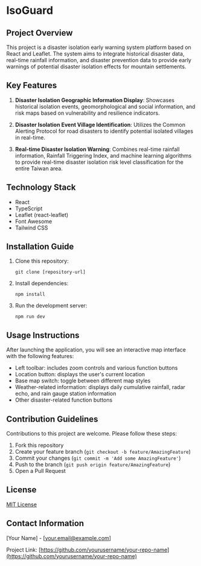 # IsoGuard

## Project Overview

This project is a disaster isolation early warning system platform based on React and Leaflet. The system aims to integrate historical disaster data, real-time rainfall information, and disaster prevention data to provide early warnings of potential disaster isolation effects for mountain settlements.

## Key Features

1. **Disaster Isolation Geographic Information Display**: Showcases historical isolation events, geomorphological and social information, and risk maps based on vulnerability and resilience indicators.

2. **Disaster Isolation Event Village Identification**: Utilizes the Common Alerting Protocol for road disasters to identify potential isolated villages in real-time.

3. **Real-time Disaster Isolation Warning**: Combines real-time rainfall information, Rainfall Triggering Index, and machine learning algorithms to provide real-time disaster isolation risk level classification for the entire Taiwan area.

## Technology Stack

- React
- TypeScript
- Leaflet (react-leaflet)
- Font Awesome
- Tailwind CSS

## Installation Guide

1. Clone this repository:
   ```
   git clone [repository-url]
   ```

2. Install dependencies:
   ```
   npm install
   ```

3. Run the development server:
   ```
   npm run dev
   ```

## Usage Instructions

After launching the application, you will see an interactive map interface with the following features:

- Left toolbar: includes zoom controls and various function buttons
- Location button: displays the user's current location
- Base map switch: toggle between different map styles
- Weather-related information: displays daily cumulative rainfall, radar echo, and rain gauge station information
- Other disaster-related function buttons

## Contribution Guidelines

Contributions to this project are welcome. Please follow these steps:

1. Fork this repository
2. Create your feature branch (`git checkout -b feature/AmazingFeature`)
3. Commit your changes (`git commit -m 'Add some AmazingFeature'`)
4. Push to the branch (`git push origin feature/AmazingFeature`)
5. Open a Pull Request

## License

[MIT License](LICENSE)

## Contact Information

[Your Name] - [your.email@example.com]

Project Link: [https://github.com/yourusername/your-repo-name](https://github.com/yourusername/your-repo-name)
